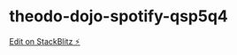 # theodo-dojo-spotify-qsp5q4

[Edit on StackBlitz ⚡️](https://stackblitz.com/edit/theodo-dojo-spotify-qsp5q4)